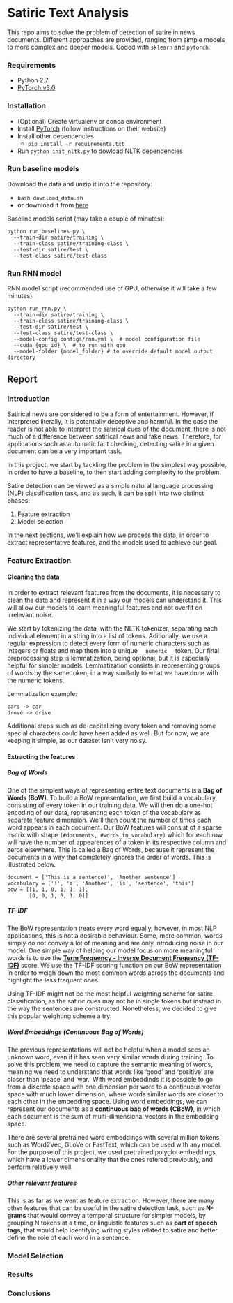 # Satiric Text Analysis

This repo aims to solve the problem of detection of satire in news documents.
Different approaches are provided, ranging from simple models to more complex and deeper models.
Coded with `sklearn` and `pytorch`. 

### Requirements

 - Python 2.7
 - [PyTorch v3.0](http://pytorch.org)
 
### Installation
 
  - (Optional) Create virtualenv or conda environment
  - Install [PyTorch](http://pytorch.org) (follow instructions on their website)
  - Install other dependencies
    - `pip install -r requirements.txt`
  - Run `python init_nltk.py` to dowload NLTK dependencies


### Run baseline models

Download the data and unzip it into the repository:

  - `bash download_data.sh`
  - or download it from [here](https://people.eng.unimelb.edu.au/tbaldwin/resources/satire/)

Baseline models script (may take a couple of minutes):

    python run_baselines.py \
      --train-dir satire/training \
      --train-class satire/training-class \
      --test-dir satire/test \
      --test-class satire/test-class

### Run RNN model

RNN model script (recommended use of GPU, otherwise it will take a few minutes):

    python run_rnn.py \
      --train-dir satire/training \
      --train-class satire/training-class \
      --test-dir satire/test \
      --test-class satire/test-class \
      --model-config configs/rnn.yml \  # model configuration file
      --cuda {gpu_id} \  # to run with gpu
      --model-folder {model_folder} # to override default model output directory
      
## Report

### Introduction

Satirical news are considered to be a form of entertainment. However, 
if interpreted literally, it is potentially deceptive and harmful. 
In the case the reader is not able to interpret the satirical cues of the document, 
there is not much of a difference between satirical news and fake news. 
Therefore, for applications such as automatic fact checking, 
detecting satire in a given document can be a very important task.

In this project, we start by tackling the problem in the simplest way possible, 
in order to have a baseline, to then start adding complexity to the problem.

Satire detection can be viewed as a simple natural language processing (NLP) 
classification task, and as such, it can be split into two distinct phases:
  1. Feature extraction
  2. Model selection

In the next sections, we'll explain how we process the data, in order to extract 
representative features, and the models used to achieve our goal.

### Feature Extraction

#### Cleaning the data

In order to extract relevant features from the documents, it is necessary to clean 
the data and represent it in a way our models can understand it. This will allow our 
models to learn meaningful features and not overfit on irrelevant noise.

We start by tokenizing the data, with the NLTK tokenizer, separating each individual 
element in a string into a list of tokens. Aditionally, we use a regular expression to detect every form 
of numeric characters such as integers or floats and map them into a unique `__numeric__` token. 
Our final preprocessing step is lemmatization, being optional, but it is especially helpful for simpler models.
Lemmatization consists in representing groups of words by the same token, 
in a way similarly to what we have done with the numeric tokens. 

Lemmatization example:

    cars -> car
    drove -> drive

Additional steps such as de-capitalizing every token and removing some special characters could have been added as well. 
But for now, we are keeping it simple, as our dataset isn't very noisy.

#### Extracting the features

##### Bag of Words

One of the simplest ways of representing entire text documents is a **Bag of Words (BoW)**. 
To build a BoW representation, we first build a vocabulary, consisting of every token in our training data. 
We will then do a one-hot encoding of our data, representing each token of the vocabulary as separate feature dimension. 
We'll then count the number of times each word appears in each document. Our BoW features will consist of a sparse matrix with shape 
`(#documents, #words_in_vocabulary)` which for each row will have the number of appearences of a token in its respective column and zeros elsewhere. This is called a Bag of Words, because it represent the documents in a way that completely ignores the order of words. This is illustrated below.

    document = ['This is a sentence!', 'Another sentence']
    vocabulary = ['!', 'a', 'Another', 'is', 'sentence', 'this']
    bow = [[1, 1, 0, 1, 1, 1],
           [0, 0, 1, 0, 1, 0]]

##### TF-IDF

The BoW representation treats every word equally, however, in most NLP applications, this is not a desirable behaviour. Some, more common, words simply do not convey a lot of meaning and are only introducing noise in our model. One simple way of helping our model focus on more meaningful words is to use the [**Term Frequency - Inverse Document Frequency (TF-IDF)**](https://en.wikipedia.org/wiki/Tf–idf) score. We use the TF-IDF scoring function on our BoW representation in order to weigh down the most common words across the documents and highlight the less frequent ones. 

Using TF-IDF might not be the most helpful weighting scheme for satire classification, as the satiric cues may not be in single tokens but instead in the way the sentences are constructed. Nonetheless, we decided to give this popular weighting scheme a try.

##### Word Embeddings (Continuous Bag of Words)

The previous representations will not be helpful when a model sees an unknown word, even if it has seen very similar words during training. To solve this problem, we need to capture the semantic meaning of words, meaning we need to understand that words like ‘good’ and ‘positive’ are closer than ‘peace’ and ‘war.’ With word embeddinds it is possible to go from a discrete space with one dimension per word to a continuous vector space with much lower dimension, where words similar words are closer to each other in the embedding space. Using word embeddings, we can represent our documents as a **continuous bag of words (CBoW)**, in which each document is the sum of muiti-dimensional vectors in the embedding space.

There are several pretrained word embeddings with several million tokens, such as Word2Vec, GLoVe or FastText, which can be used with any model. For the purpose of this project, we used pretrained polyglot embeddings, which have a lower dimensionality that the ones refered previously, and perform relatively well.

##### Other relevant features

This is as far as we went as feature extraction. However, there are many other features that can be useful in the satire detection task, such as **N-grams** that would convey a temporal structure for simpler models, by grouping N tokens at a time, or linguistic features such as **part of speech tags**, that would help identifying writing styles related to satire and better define the role of each word in a sentence.

### Model Selection

### Results

### Conclusions
